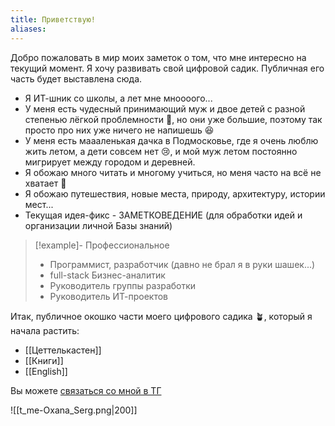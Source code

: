 ```yaml
---
title: Приветствую!
aliases:
---
```


Добро пожаловать в мир моих заметок о том, что мне интересно на текущий момент. Я хочу развивать свой цифровой садик. Публичная его часть будет выставлена сюда.

- Я ИТ-шник со школы, а лет мне мноооого...
- У меня есть чудесный принимающий муж и двое детей с разной степенью лёгкой проблемности 🤨, но они уже большие, поэтому так просто про них уже ничего не напишешь 😆
- У меня есть маааленькая дачка в Подмосковье, где я очень люблю жить летом, а дети совсем нет 😢, и мой муж летом постоянно мигрирует между городом и деревней.
- Я обожаю много читать и многому учиться, но меня часто на всё не хватает 🙈
- Я обожаю путешествия, новые места, природу, архитектуру, истории мест...
- Текущая идея-фикс - ЗАМЕТКОВЕДЕНИЕ (для обработки идей и организации личной Базы знаний) 

> [!example]- Профессиональное 
>- Программист, разработчик (давно не брал я в руки шашек...)
>- full-stack Бизнес-аналитик
>- Руководитель группы разработки
>- Руководитель ИТ-проектов

 
Итак, публичное окошко части моего цифрового садика 🪴, который я начала растить:
- [[Цеттелькастен]]
- [[Книги]]
- [[English]]

Вы можете [связаться со мной в ТГ](https://t.me/Oxana_Serg/)

![[t_me-Oxana_Serg.png|200]]
